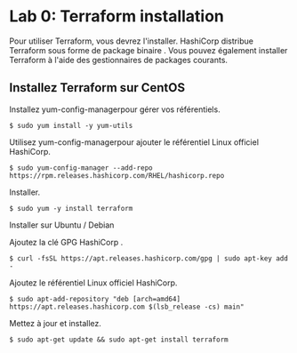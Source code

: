 # Lab 0: Terraform installation

Pour utiliser Terraform, vous devrez l'installer. HashiCorp distribue Terraform sous forme de package binaire . Vous pouvez également installer Terraform à l'aide des gestionnaires de packages courants.

## Installez Terraform sur CentOS
Installez yum-config-managerpour gérer vos référentiels.
```
$ sudo yum install -y yum-utils
```

Utilisez yum-config-managerpour ajouter le référentiel Linux officiel HashiCorp.
```
$ sudo yum-config-manager --add-repo https://rpm.releases.hashicorp.com/RHEL/hashicorp.repo
```

Installer.
```
$ sudo yum -y install terraform
```
Installer sur Ubuntu / Debian

Ajoutez la clé GPG HashiCorp .
```
$ curl -fsSL https://apt.releases.hashicorp.com/gpg | sudo apt-key add -
```

Ajoutez le référentiel Linux officiel HashiCorp.
```
$ sudo apt-add-repository "deb [arch=amd64] https://apt.releases.hashicorp.com $(lsb_release -cs) main"
```

Mettez à jour et installez.
```
$ sudo apt-get update && sudo apt-get install terraform
```
